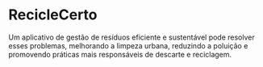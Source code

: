 # RecicleCerto

Um aplicativo de gestão de resíduos eficiente e sustentável pode resolver esses problemas, melhorando a limpeza urbana, reduzindo a poluição e promovendo práticas mais responsáveis de descarte e reciclagem.
